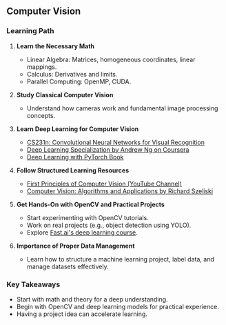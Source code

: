 


## Computer Vision

### Learning Path

1. **Learn the Necessary Math**
    - Linear Algebra: Matrices, homogeneous coordinates, linear mappings.
    - Calculus: Derivatives and limits.
    - Parallel Computing: OpenMP, CUDA.

2. **Study Classical Computer Vision**
    - Understand how cameras work and fundamental image processing concepts.

3. **Learn Deep Learning for Computer Vision**
    - [CS231n: Convolutional Neural Networks for Visual Recognition](http://cs231n.stanford.edu/)
    - [Deep Learning Specialization by Andrew Ng on Coursera](https://www.coursera.org/specializations/deep-learning)
    - [Deep Learning with PyTorch Book](https://www.deeplearningwithpytorch.com/)

4. **Follow Structured Learning Resources**
    - [First Principles of Computer Vision (YouTube Channel)](https://www.youtube.com/c/FirstPrinciplesofComputerVision)
    - [Computer Vision: Algorithms and Applications by Richard Szeliski](https://szeliski.org/Book/download.php)

5. **Get Hands-On with OpenCV and Practical Projects**
    - Start experimenting with OpenCV tutorials.
    - Work on real projects (e.g., object detection using YOLO).
    - Explore [Fast.ai's deep learning course](https://www.fast.ai/).

6. **Importance of Proper Data Management**
    - Learn how to structure a machine learning project, label data, and manage datasets effectively.

### Key Takeaways

- Start with math and theory for a deep understanding.
- Begin with OpenCV and deep learning models for practical experience.
- Having a project idea can accelerate learning.
